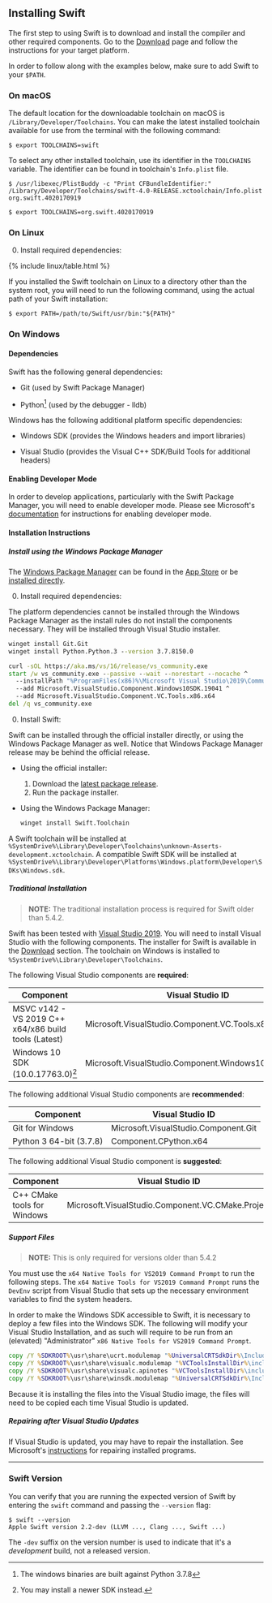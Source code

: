 ## Installing Swift

The first step to using Swift is to download and install
the compiler and other required components.
Go to the [Download](/download) page
and follow the instructions for your target platform.

In order to follow along with the examples below,
make sure to add Swift to your `$PATH`.

### On macOS

The default location for the downloadable toolchain on macOS is
`/Library/Developer/Toolchains`.
You can make the latest installed toolchain available for use from the terminal with the following command:

~~~ shell
$ export TOOLCHAINS=swift
~~~

To select any other installed toolchain, use its identifier in the `TOOLCHAINS`
variable. The identifier can be found in toolchain's `Info.plist` file.

~~~ shell
$ /usr/libexec/PlistBuddy -c "Print CFBundleIdentifier:" /Library/Developer/Toolchains/swift-4.0-RELEASE.xctoolchain/Info.plist
org.swift.4020170919

$ export TOOLCHAINS=org.swift.4020170919
~~~

### On Linux

0. Install required dependencies:

{% include linux/table.html %}

If you installed the Swift toolchain on Linux
to a directory other than the system root,
you will need to run the following command,
using the actual path of your Swift installation:

~~~ shell
$ export PATH=/path/to/Swift/usr/bin:"${PATH}"
~~~

### On Windows

#### Dependencies

Swift has the following general dependencies:

- Git (used by Swift Package Manager)

- Python[^1] (used by the debugger - lldb)

[^1]: The windows binaries are built against Python 3.7.8

Windows has the following additional platform specific dependencies:

- Windows SDK (provides the Windows headers and import libraries)

- Visual Studio (provides the Visual C++ SDK/Build Tools for additional headers)

#### Enabling Developer Mode

In order to develop applications, particularly with the Swift Package Manager, you will need to enable developer mode. Please see Microsoft's [documentation](https://docs.microsoft.com/en-us/windows/apps/get-started/enable-your-device-for-development) for instructions for enabling developer mode.

#### Installation Instructions

##### Install using the Windows Package Manager

The [Windows Package Manager](https://docs.microsoft.com/windows/package-manager/) can be found in the [App Store](https://www.microsoft.com/en-us/p/app-installer/9nblggh4nns1) or be [installed directly](ms-appinstaller:?source=https://aka.ms/getwinget).

0. Install required dependencies:
 
The platform dependencies cannot be installed through the Windows Package Manager as the install rules do not install the components necessary.  They will be installed through Visual Studio installer.

~~~ cmd
winget install Git.Git
winget install Python.Python.3 --version 3.7.8150.0

curl -sOL https://aka.ms/vs/16/release/vs_community.exe
start /w vs_community.exe --passive --wait --norestart --nocache ^
  --installPath "%ProgramFiles(x86)%\Microsoft Visual Studio\2019\Community" ^
  --add Microsoft.VisualStudio.Component.Windows10SDK.19041 ^
  --add Microsoft.VisualStudio.Component.VC.Tools.x86.x64
del /q vs_community.exe
~~~

0. Install Swift:

Swift can be installed through the official installer directly, or using the Windows Package Manager as well.  Notice that Windows Package Manager release may be behind the official release.

* Using the official installer:
  1. Download the [latest package release](/download).
  1. Run the package installer.

* Using the Windows Package Manager:
  ~~~ cmd
  winget install Swift.Toolchain
  ~~~

A Swift toolchain will be installed at `%SystemDrive%\Library\Developer\Toolchains\unknown-Asserts-development.xctoolchain`.  A compatible Swift SDK will be installed at `%SystemDrive%\Library\Developer\Platforms\Windows.platform\Developer\SDKs\Windows.sdk`.

##### Traditional Installation

> **NOTE:** The traditional installation process is required for Swift older than 5.4.2.

Swift has been tested with [Visual Studio 2019](https://visualstudio.microsoft.com).  You will need to install Visual Studio with the following components.  The installer for Swift is available in the [Download](/download) section.  The toolchain on Windows is installed to `%SystemDrive%\Library\Developer\Toolchains`.

The following Visual Studio components are **required**:

| Component | Visual Studio ID |
|-----------|------------------|
| MSVC v142 - VS 2019 C++ x64/x86 build tools (Latest) | Microsoft.VisualStudio.Component.VC.Tools.x86.x64 |
| Windows 10 SDK (10.0.17763.0)[^2] | Microsoft.VisualStudio.Component.Windows10SDK.17763 |

[^2]: You may install a newer SDK instead.

The following additional Visual Studio components are **recommended**:

| Component | Visual Studio ID |
|-----------|------------------|
| Git for Windows | Microsoft.VisualStudio.Component.Git |
| Python 3 64-bit (3.7.8) | Component.CPython.x64 |

The following additional Visual Studio component is **suggested**:

| Component | Visual Studio ID |
|-----------|------------------|
| C++ CMake tools for Windows | Microsoft.VisualStudio.Component.VC.CMake.Project |

##### Support Files

> **NOTE:** This is only required for versions older than 5.4.2

You must use the `x64 Native Tools for VS2019 Command Prompt` to run the following steps. The `x64 Native Tools for VS2019 Command Prompt` runs the `DevEnv` script from Visual Studio that sets up the necessary environment variables to find the system headers.

In order to make the Windows SDK accessible to Swift, it is necessary to deploy a few files into the Windows SDK. The following will modify your Visual Studio Installation, and as such will require to be run from an (elevated) "Administrator" `x86 Native Tools for VS2019 Command Prompt`.

~~~ cmd
copy /Y %SDKROOT%\usr\share\ucrt.modulemap "%UniversalCRTSdkDir%\Include\%UCRTVersion%\ucrt\module.modulemap"
copy /Y %SDKROOT%\usr\share\visualc.modulemap "%VCToolsInstallDir%\include\module.modulemap"
copy /Y %SDKROOT%\usr\share\visualc.apinotes "%VCToolsInstallDir%\include\visualc.apinotes"
copy /Y %SDKROOT%\usr\share\winsdk.modulemap "%UniversalCRTSdkDir%\Include\%UCRTVersion%\um\module.modulemap"
~~~

Because it is installing the files into the Visual Studio image, the files will need to be copied each time Visual Studio is updated.

##### Repairing after Visual Studio Updates

If Visual Studio is updated, you may have to repair the installation.  See Microsoft's [instructions](https://support.microsoft.com/en-us/windows/repair-apps-and-programs-in-windows-10-e90eefe4-d0a2-7c1b-dd59-949a9030f317) for repairing installed programs.

* * *

### Swift Version

You can verify that you are running the expected version of Swift
by entering the `swift` command and passing the `--version` flag:

~~~ shell
$ swift --version
Apple Swift version 2.2-dev (LLVM ..., Clang ..., Swift ...)
~~~

The `-dev` suffix on the version number
is used to indicate that it's a *development* build,
not a released version.
